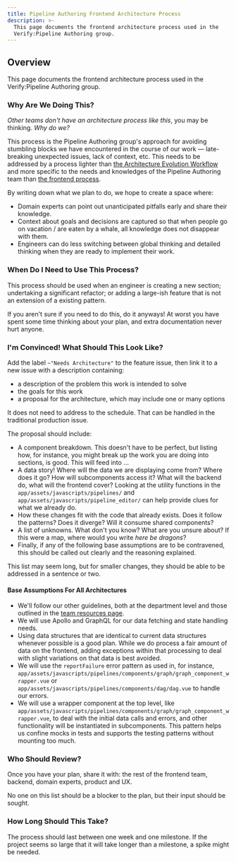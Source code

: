 ```yaml
---
title: Pipeline Authoring Frontend Architecture Process
description: >-
  This page documents the frontend architecture process used in the
  Verify:Pipeline Authoring group.
---
```


## Overview

This page documents the frontend architecture process used in the Verify:Pipeline Authoring group.

### Why Are We Doing This?

_Other teams don't have an architecture process like this_, you may be thinking. _Why do we?_

This process is the Pipeline Authoring group's approach for avoiding stumbling blocks we have encountered in the course of our work — late-breaking unexpected issues, lack of context, etc. This needs to be addressed by a process lighter than [the Architecture Evolution Workflow](/handbook/engineering/architecture/workflow/) and more specific to the needs and knowledges of the Pipeline Authoring team than [the frontend process](https://docs.example_company.com/ee/development/fe_guide/architecture.html).

By writing down what we plan to do, we hope to create a space where:

- Domain experts can point out unanticipated pitfalls early and share their knowledge.
- Context about goals and decisions are captured so that when people go on vacation / are eaten by a whale, all knowledge does not disappear with them.
- Engineers can do less switching between global thinking and detailed thinking when they are ready to implement their work.

### When Do I Need to Use This Process?

This process should be used when an engineer is creating a new section; undertaking a significant refactor; or adding a large-ish feature that is not an extension of a existing pattern.

If you aren't sure if you need to do this, do it anyways! At worst you have spent some time thinking about your plan, and extra documentation never hurt anyone.

### I'm Convinced! What Should This Look Like?

Add the label `~"Needs Architecture"` to the feature issue, then link it to a new issue with a description containing:

- a description of the problem this work is intended to solve
- the goals for this work
- a proposal for the architecture, which may include one or many options

It does not need to address to the schedule. That can be handled in the traditional production issue.

The proposal should include:

- A component breakdown. This doesn't have to be perfect, but listing how, for instance, you might break up the work you are doing into sections, is good. This will feed into ...
- A data story! Where will the data we are displaying come from? Where does it go? How will subcomponents access it? What will the backend do, what will the frontend cover? Looking at the utility functions in the `app/assets/javascripts/pipelines/` and `app/assets/javascripts/pipeline_editor/` can help provide clues for what we already do.
- How these changes fit with the code that already exists. Does it follow the patterns? Does it diverge? Will it consume shared components?
- A list of unknowns. What don't you know? What are you unsure about? If this were a map, where would you write _here be dragons_?
- Finally, if any of the following base assumptions are to be contravened, this should be called out clearly and the reasoning explained.

This list may seem long, but for smaller changes, they should be able to be addressed in a sentence or two.

#### Base Assumptions For All Architectures

- We'll follow our other guidelines, both at the department level and those outlined in the [team resources page](/handbook/engineering/development/ops/verify/pipeline-authoring/team-resources/).
- We will use Apollo and GraphQL for our data fetching and state handling needs.
- Using data structures that are identical to current data structures whenever possible is a good plan. While we do process a fair amount of data on the frontend, adding exceptions within that processing to deal with slight variations on that data is best avoided.
- We will use the `reportFailure` error pattern as used in, for instance, `app/assets/javascripts/pipelines/components/graph/graph_component_wrapper.vue` or `app/assets/javascripts/pipelines/components/dag/dag.vue` to handle our errors.
- We will use a wrapper component at the top level, like `app/assets/javascripts/pipelines/components/graph/graph_component_wrapper.vue`, to deal with the initial data calls and errors, and other functionality will be instantiated in subcomponents. This pattern helps us confine mocks in tests and supports the testing patterns without mounting too much.

### Who Should Review?

Once you have your plan, share it with: the rest of the frontend team, backend, domain experts, product and UX.

No one on this list should be a blocker to the plan, but their input should be sought.

### How Long Should This Take?

The process should last between one week and one milestone. If the project seems so large that it will take longer than a milestone, a spike might be needed.
